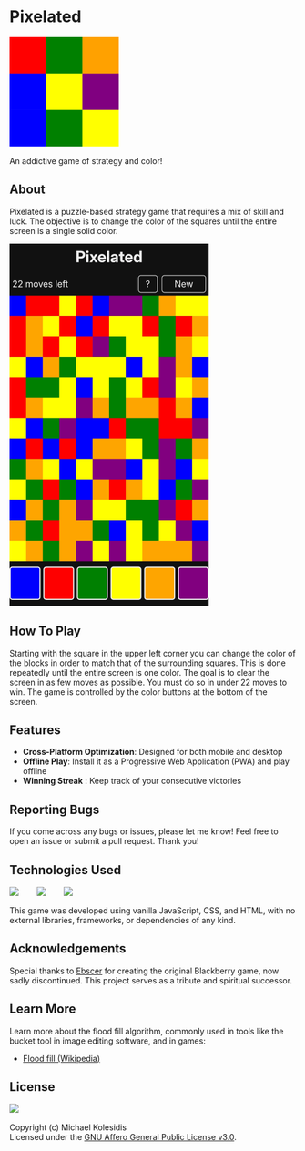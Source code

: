 # Pixelated

![Pixelated Logo](./assets/android-chrome-192x192.png)

An addictive game of strategy and color!

## About

Pixelated is a puzzle-based strategy game that requires a mix of skill and luck. The objective is to change the color of the squares until the entire screen is a single solid color.

![Screenshot](./screenshots/screenshot-small.png)

## How To Play

Starting with the square in the upper left corner you can change the color of the blocks in order to match that of the surrounding squares. This is done repeatedly until the entire screen is one color. The goal is to clear the screen in as few moves as possible. You must do so in under 22 moves to win. The game is controlled by the color buttons at the bottom of the screen.

## Features

- **Cross-Platform Optimization**: Designed for both mobile and desktop
- **Offline Play**: Install it as a Progressive Web Application (PWA) and play offline
- **Winning Streak** : Keep track of your consecutive victories

## Reporting Bugs

If you come across any bugs or issues, please let me know! Feel free to open an issue or submit a pull request. Thank you!

## Technologies Used

<a href="https://en.wikipedia.org/wiki/JavaScript"><img src="https://github.com/michaelkolesidis/tech-icons/blob/main/icons/javascript/javascript-original.svg" height="50px" /></a>
&nbsp;&nbsp;&nbsp;&nbsp;&nbsp;&nbsp;
<a href="https://en.wikipedia.org/wiki/CSS"><img src="https://github.com/michaelkolesidis/tech-icons/blob/main/icons/css3/css3-plain.svg" height="50px" /></a>
&nbsp;&nbsp;&nbsp;&nbsp;&nbsp;&nbsp;
<img src="https://github.com/michaelkolesidis/tech-icons/blob/main/icons/html5/html5-plain.svg" height="50px" />
&nbsp;&nbsp;&nbsp;&nbsp;&nbsp;&nbsp;

This game was developed using vanilla JavaScript, CSS, and HTML, with no external libraries, frameworks, or dependencies of any kind.

## Acknowledgements

Special thanks to [Ebscer](https://ebscer.com/) for creating the original Blackberry game, now sadly discontinued. This project serves as a tribute and spiritual successor.

## Learn More

Learn more about the flood fill algorithm, commonly used in tools like the bucket tool in image editing software, and in games:

- [Flood fill (Wikipedia)](https://en.wikipedia.org/wiki/Flood_fill)

## License

<a href="https://www.gnu.org/licenses/agpl-3.0.html"><img src="https://upload.wikimedia.org/wikipedia/commons/0/06/AGPLv3_Logo.svg" height="100px" /></a>

Copyright (c) Michael Kolesidis  
Licensed under the [GNU Affero General Public License v3.0](https://www.gnu.org/licenses/agpl-3.0.html).
